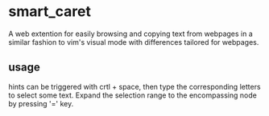 # smart_caret
A web extention for easily browsing and copying text from webpages in a similar fashion to vim's visual mode with differences tailored for webpages.

## usage
hints can be triggered with crtl + space, then type the corresponding letters to select some text. Expand the selection range to the encompassing node by pressing '=' key.
